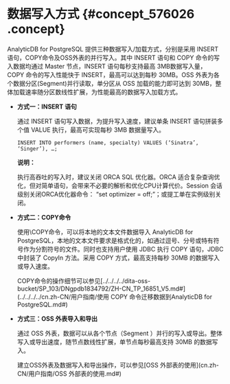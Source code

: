 # 数据写入方式 {#concept_576026 .concept}

AnalyticDB for PostgreSQL 提供三种数据写入/加载方式，分别是采用 INSERT 语句，COPY命令及OSS外表的并行写入。其中 INSERT 语句和 COPY 命令的写入数据均通过 Master 节点，INSERT 语句每秒支持最高 3MB数据写入量， COPY 命令的写入性能快于 INSERT，最高可以达到每秒 30MB。OSS 外表为各个数据分区\(Segment\)并行读取，单分区从 OSS 加载的能力即可达到 30MB，整体加载速率随分区数线性扩展，为性能最高的数据写入加载方式。

-   **方式一：INSERT 语句** 

    通过 INSERT 语句写入数据，为提升写入速度，建议单条 INSERT 语句拼装多个值 VALUE 执行，最高可实现每秒 3MB 数据量写入。

    ``` {#codeblock_fyf_4g3_8r9}
    INSERT INTO performers (name, specialty) VALUES (‘Sinatra’, ‘Singer’), …;
    ```

    **说明：** 

    执行高吞吐的写入时，建议关闭 ORCA SQL 优化器。ORCA 适合复杂查询优化，但对简单语句，会带来不必要的解析和优化CPU计算代价。Session 会话级别关闭ORCA优化器命令： “set optimizer = off;”；或提工单在实例级别关闭。

-   **方式二：COPY命令** 

    使用\\COPY命令，可以将本地的文本文件数据导入 AnalyticDB for PostgreSQL，本地的文本文件要求是格式化的，如通过逗号、分号或特有符号作为分割符号的文件。同时也支持用户使用 JDBC 执行 COPY 语句，JDBC 中封装了 CopyIn 方法。采用 COPY 方式，最高支持每秒 30MB 的数据写入或导入速度。

    COPY命令的操作细节可以参见[../../../../dita-oss-bucket/SP\_103/DNgpdb1834792/ZH-CN\_TP\_16851\_V5.md\#](../../../../cn.zh-CN/用户指南/使用 COPY 命令迁移数据到AnalyticDB for PostgreSQL.md#)

-   **方式三：OSS 外表导入和导出** 

    通过 OSS 外表，数据可以从各个节点（Segment ）并行的写入或导出。整体写入或导出速度，随节点数线性扩展，单节点每秒最高支持 30MB 的数据写入。

    建立OSS外表及数据写入和导出操作，可以参见[OSS 外部表的使用](cn.zh-CN/用户指南/OSS 外部表的使用.md#)


